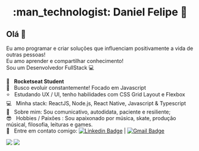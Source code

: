 <h1 align="center"> :man_technologist: Daniel Felipe 🚀</h1>
 
## Olá 👋
Eu amo programar e criar soluções que influenciam positivamente a vida de outras pessoas!
<br/> Eu amo aprender e compartilhar conhecimento!
<br/> Sou um Desenvolvedor FullStack :computer:

 :rocket:  &nbsp; **Rocketseat Student**
 <br/> :purple_heart: &nbsp; Busco evoluir constantemente! Focado em Javascript
 <br/> :star: &nbsp; Estudando UX / UI, tenho habilidades com CSS Grid Layout e Flexbox
 <br/> :computer: &nbsp; Minha stack: ReactJS, Node.js, React Native, Javascript & Typescript
 <br/> 💬  &nbsp; Sobre mim: Sou comunicativo, autodidata, paciente e resiliente; 
 <br/> :sunglasses: &nbsp; Hobbies / Paixões : Sou apaixonado por música, skate, produção músical, filosofia, leituras e games.
 <br/> :email: &nbsp; Entre em contato comigo: [![Linkedin Badge](https://img.shields.io/badge/-DanielFelipe-blue?style=flat-square&logo=Linkedin&logoColor=white&link=https://www.linkedin.com/in/danielfelipedeveloper/)](https://www.linkedin.com/in/danielfelipedeveloper/) 
| 
[![Gmail Badge](https://img.shields.io/badge/-danielfelipedeveloper@gmail.com-c14438?style=flat-square&logo=Gmail&logoColor=white&link=mailto:danielfelipedeveloper@gmail.com)](mailto:danielfelipedeveloper@gmail.com)

<div>
  <img src="https://github-readme-stats.vercel.app/api?username=DanielFelipeDeveloper&show_icons=true&theme=midnight-purple"/>
  <img align="top"src="https://github-readme-stats.vercel.app/api/top-langs/?username=DanielFelipeDeveloper&layout=compact&hide=shell&theme=midnight-purple"/>
</div>






